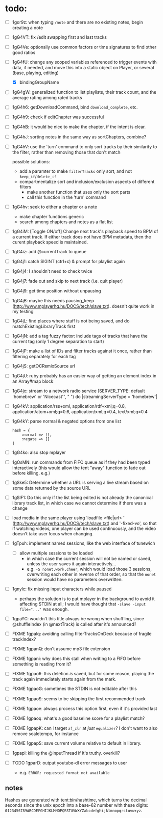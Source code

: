 # todo:
- [ ] 1gor9z: when typing `/note` and there are no existing notes, begin creating a note
- [ ] 1gG4VT: fix /edit swapping first and last tracks
- [ ] 1gG4Ve: optionally use common factors or time signatures to find other good ratios
- [ ] 1gG4fU: change any scoped variables referenced to trigger events with data, if needed, and move this into a static object on Player, or several (base, playing, editing)
	- [x] bindingGroupName
- [ ] 1gG4gW: generalized function to list playlists, their track count, and the average rating among rated tracks
- [ ] 1gG4h6: getDownloadCommand, bind `download_complete`, etc.
- [ ] 1gG4h9: check if editChapter was successful
- [ ] 1gG4hB: it would be nice to make the chapter, if the intent is clear.
- [ ] 1gG4hJ: sorting notes in the same way as sortChapters, combine?
- [ ] 1gG4hV: use the 'turn' command to only sort tracks by their
	similarity to the filter, rather than removing those that don't
	match

	possible solutions:
	- add a paramter to make `filterTracks` only sort, and not `keep_if`/`delete_if`
	- compartmentalize sort and inclusion/exclusion aspects of different filters
		- make another function that uses only the sort parts
		- call this function in the 'turn' command
- [ ] 1gG4hv: seek to either a chapter or a note
	- make chapter functions generic
	- search among chapters and notes as a flat list
- [ ] 1gG4iM: [Toggle ON/off] Change next track's playback speed to BPM of a current track. If either track does not have BPM metadata, then the curent playback speed is maintained.
- [ ] 1gG4iz: add @currentTrack to queue
- [ ] 1gG4j1: catch SIGINT (ctrl+c) & prompt for playlist again
- [ ] 1gG4j4: I shouldn't need to check twice
- [ ] 1gG4j7: fade out and skip to next track (i.e. quit player)
- [ ] 1gG4j9: get time position without unpausing
- [ ] 1gG4jB: maybe this needs pausing_keep (http://www.mplayerhq.hu/DOCS/tech/slave.txt). doesn't quite work in my testing
- [ ] 1gG4jL: find places where stuff is not being saved, and do matchExistingLibraryTrack first
- [ ] 1gG4jN: add a tag fuzzy factor: include tags of tracks that have the current tag (only 1 degree separation to start)
- [ ] 1gG4jP: make a list of IDs and filter tracks against it once, rather than filtering separately for each tag
- [ ] 1gG4jS: getOCRemixSource url
- [ ] 1gG4jU: ruby probably has an easier way of getting an element index in an Array#map block
- [ ] 1gG4jc: stream to a network radio service (SERVER_TYPE: default 'homebrew' or 'Nicecast'", " ") do |streamingServerType = 'homebrew'|
- [ ] 1gG4kV: application/rss+xml, application/rdf+xml;q=0.8, application/atom+xml;q=0.6, application/xml;q=0.4, text/xml;q=0.4
- [ ] 1gG4kY: parse normal & negated options from one list
	```
	hash = {
		:normal => [],
		:negate => []
	}
	```
- [ ] 1gG4ko: also stop mplayer
- [ ] 1gOsMN: run commands from FIFO queue as if they had been typed interactively (this would allow the tent "away" function to fade out before killing, e.g.)
- [ ] 1gSke5: Determine whether a URL is serving a live stream based on some data returned by the source URL
- [ ] 1gSlF1: Do this only if the list being edited is not already the canonical library track list, in which case we cannot determine if there was a change
- [ ] load media in the same player using 'loadfile <file|url> <append>' (http://www.mplayerhq.hu/DOCS/tech/slave.txt) and '-fixed-vo', so that if watching videos, one player can be used continuously, and the video doesn't take user focus when changing.
- [ ] 1gTpuh: implement named sessions, like the web interface of tunewich
	- [ ] allow multiple sessions to be loaded
		- in which case the current session will not be named or saved, unless the user saves it again interactively...
		- e.g. `-S nonet,work,cheer`, which would load those 3 sessions, overwriting each other in reverse of that order, so that the `nonet` session would have no parameters overwritten.
- [ ] 1gnyIc: fix missing input characters while paused
	- perhaps the solution is to put mplayer in the background to avoid it affecting STDIN at all; I would have thought that `-slave -input file="..."` was enough.
- [ ] 1gpaYC: wouldn't this title always be wrong when shuffling, since @shuffleIndex (in @nextTrack) is called after it's announced?
- [ ] FIXME 1gpalq: avoiding calling filterTracksOnDeck because of fragile trackIndex?
- [ ] FIXME 1gpanQ: don't assume mp3 file extension
- [ ] FIXME 1gpani: why does this stall when writing to a FIFO before something is reading from it?
- [ ] FIXME 1gpao6: this deletion _is_ saved, but for some reason, playing the track again immediately starts again from the mark.
- [ ] FIXME 1gpaoG: sometimes the STDIN is not editable after this
- [ ] FIXME 1gpaoS: seems to be skipping the first recommended track
- [ ] FIXME 1gpaoe: always process this option first, even if it's provided last
- [ ] FIXME 1gpaoq: what's a good baseline score for a playlist match?
- [ ] FIXME 1gpapK: can I target `af_clr` at _just_ `equalizer`? I don't want to also remove scaletempo, for instance
- [ ] FIXME 1gpapS: save current volume relative to default in library.
- [ ] 1gpapl: killing the @inputThread if it's truthy. overkill?
- [ ] TODO 1gparD: output youtube-dl error messages to user
	- e.g. `ERROR: requested format not available`

## notes

Hashes are generated with tent:bin/hashtime, which turns the decimal seconds since the unix epoch into a base-62 number with these digits: `0123456789ABCDEFGHIJKLMNOPQRSTUVWXYZabcdefghijklmnopqrstuvwxyz`.
